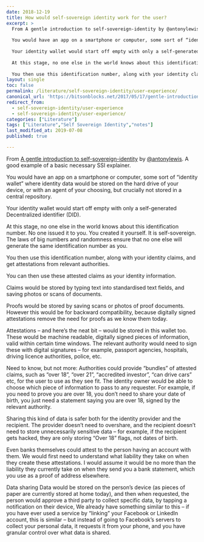 ```yaml
---
date: 2018-12-19
title: How would self-sovereign identity work for the user?
excerpt: >
  From A gentle introduction to self-sovereign-identity by @antonylewis. A good example of a basic necessary SSI explainer.
  
  You would have an app on a smartphone or computer, some sort of “identity wallet” where identity data would be stored on the hard drive of your device, or with an agent of your choosing, but crucially not stored in a central repository.
  
  Your identity wallet would start off empty with only a self-generated Decentralized identifier (DID).
  
  At this stage, no one else in the world knows about this identification number. No one issued it to you. You created it yourself. It is self-sovereign. The laws of big numbers and randomness ensure that no one else will generate the same identification number as you.
  
  You then use this identification number, along with your identity claims, and get attestations from relevant authorities.
layout: single
toc: false
permalink: /literature/self-sovereign-identity/user-experience/
canonical_url: 'https://bitsonblocks.net/2017/05/17/gentle-introduction-self-sovereign-identity/'
redirect_from: 
  - self-sovereign-identity/user-experience
  - self-sovereign-identity/user-experience/
categories: ["Literature"]
tags: ["Literature","Self Sovereign Identity","notes"]
last_modified_at: 2019-07-08
published: true

---
```


From [A gentle introduction to self-sovereign-identity](https://bitsonblocks.net/2017/05/17/gentle-introduction-self-sovereign-identity/) by [@antonylewis](https://github.com/antonylewis). A good example of a basic necessary SSI explainer.

You would have an app on a smartphone or computer, some sort of “identity wallet” where identity data would be stored on the hard drive of your device, or with an agent of your choosing, but crucially not stored in a central repository.

Your identity wallet would start off empty with only a self-generated Decentralized identifier (DID).

At this stage, no one else in the world knows about this identification number. No one issued it to you. You created it yourself. It is self-sovereign. The laws of big numbers and randomness ensure that no one else will generate the same identification number as you.

You then use this identification number, along with your identity claims, and get attestations from relevant authorities.

You can then use these attested claims as your identity information.

Claims would be stored by typing text into standardised text fields, and saving photos or scans of documents.

Proofs would be stored by saving scans or photos of proof documents. However this would be for backward compatibility, because digitally signed attestations remove the need for proofs as we know them today.

Attestations – and here’s the neat bit – would be stored in this wallet too. These would be machine readable, digitally signed pieces of information, valid within certain time windows. The relevant authority would need to sign these with digital signatures – for example, passport agencies, hospitals, driving licence authorities, police, etc.

Need to know, but not more: Authorities could provide “bundles” of attested claims, such as “over 18”, “over 21”, “accredited investor”, “can drive cars” etc, for the user to use as they see fit. The identity owner would be able to choose which piece of information to pass to any requester. For example, if you need to prove you are over 18, you don’t need to share your date of birth, you just need a statement saying you are over 18, signed by the relevant authority.

Sharing this kind of data is safer both for the identity provider and the recipient. The provider doesn’t need to overshare, and the recipient doesn’t need to store unnecessarily sensitive data – for example, if the recipient gets hacked, they are only storing “Over 18” flags, not dates of birth.

Even banks themselves could attest to the person having an account with them. We would first need to understand what liability they take on when they create these attestations. I would assume it would be no more than the liability they currently take on when they send you a bank statement, which you use as a proof of address elsewhere.

Data sharing
Data would be stored on the person’s device (as pieces of paper are currently stored at home today), and then when requested, the person would approve a third party to collect specific data, by tapping a notification on their device, We already have something similar to this – if you have ever used a service by “linking” your Facebook or LinkedIn account, this is similar – but instead of going to Facebook’s servers to collect your personal data, it requests it from your phone, and you have granular control over what data is shared.
